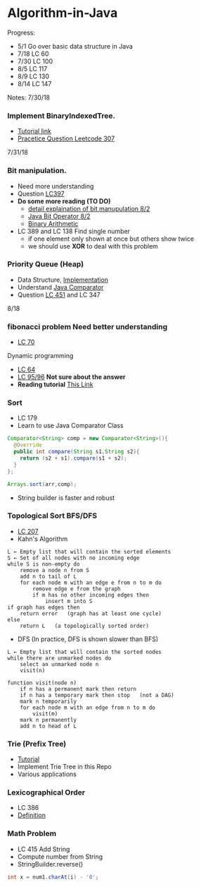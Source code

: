 # Algorithm-in-Java

Progress:
* 5/1 Go over basic data structure in Java
* 7/18 LC 60
* 7/30 LC 100
* 8/5 LC 117
* 8/9 LC 130
* 8/14 LC 147


Notes:
7/30/18

### Implement BinaryIndexedTree. 
* [Tutorial link](https://www.geeksforgeeks.org/binary-indexed-tree-or-fenwick-tree-2/)
* [Pracetice Question Leetcode 307](https://leetcode.com/problems/range-sum-query-mutable/discuss/75766/Java-Binary-Indexed-Tree)

7/31/18
### Bit manipulation.
* Need more understanding
* Question [LC397](https://leetcode.com/problems/integer-replacement/discuss/87920/A-couple-of-Java-solutions-with-explanations)
* **Do some more reading (TO DO)**
  * [detail explaination of bit manupulation 8/2](https://leetcode.com/problems/sum-of-two-integers/discuss/84278/A-summary:-how-to-use-bit-manipulation-to-solve-problems-easily-and-efficiently)
  * [Java Bit Operator 8/2](https://www.vojtechruzicka.com/bit-manipulation-java-bitwise-bit-shift-operations/)
  * [Binary Arithmetic](https://ryanstutorials.net/binary-tutorial/binary-arithmetic.php)
* LC 389 and LC 138 Find single number
  * if one element only shown at once but others show twice
  * we should use **XOR** to deal with this problem
  
### Priority Queue (Heap)
* Data Structure, [Implementation](https://www.geeksforgeeks.org/priority-queue-set-1-introduction)
* Understand [Java Comparator](https://www.geeksforgeeks.org/implement-priorityqueue-comparator-java/)
* Question [LC 451](https://leetcode.com/problems/sort-characters-by-frequency/discuss/93420/Java-O(n)-Bucket-Sort-Solution-O(nlogn)-PriorityQueue-Solution-easy-to-understand) and LC 347

8/18
### fibonacci problem **Need better understanding**
* [LC 70](https://leetcode.com/problems/climbing-stairs/discuss/)

Dynamic programming
* [LC 64](https://leetcode.com/problems/minimum-path-sum/description/)
* [LC 95/96](https://leetcode.com/problems/unique-binary-search-trees-ii/description/) **Not sure about the answer**
* **Reading tutorial** [This Link](https://www.hackerearth.com/practice/algorithms/dynamic-programming/introduction-to-dynamic-programming-1/tutorial/)


### Sort 
* LC 179
* Learn to use Java Comparator Class
```java
Comparator<String> comp = new Comparator<String>(){
  @Override
  public int compare(String s1,String s2){
    return (s2 + s1).compare(s1 + s2);
  }
};

Arrays.sort(arr,comp);
```
* String builder is faster and robust

### Topological Sort BFS/DFS
* [LC 207](https://leetcode.com/problems/course-schedule/discuss/58523/JAVA-Easy-Version-To-UnderStand!!!!!!!!!!!!!!!!!)
* Kahn's Algorithm
```
L ← Empty list that will contain the sorted elements
S ← Set of all nodes with no incoming edge
while S is non-empty do
    remove a node n from S
    add n to tail of L
    for each node m with an edge e from n to m do
        remove edge e from the graph
        if m has no other incoming edges then
            insert m into S
if graph has edges then
    return error   (graph has at least one cycle)
else 
    return L   (a topologically sorted order)
```
* DFS (In practice, DFS is shown slower than BFS)
```
L ← Empty list that will contain the sorted nodes
while there are unmarked nodes do
    select an unmarked node n
    visit(n) 
    
function visit(node n)
    if n has a permanent mark then return
    if n has a temporary mark then stop   (not a DAG)
    mark n temporarily
    for each node m with an edge from n to m do
        visit(m)
    mark n permanently
    add n to head of L
```

### Trie (Prefix Tree)
* [Tutorial](https://leetcode.com/articles/implement-trie-prefix-tree/)
* Implement Trie Tree in this Repo
* Various applications


### Lexicographical Order
* LC 386
* [Definition](http://mathworld.wolfram.com/LexicographicOrder.html)

### Math Problem
* LC 415 Add String
* Compute number from String
* StringBuilder.reverse()
```Java
int x = num1.charAt(i) - '0';
```

